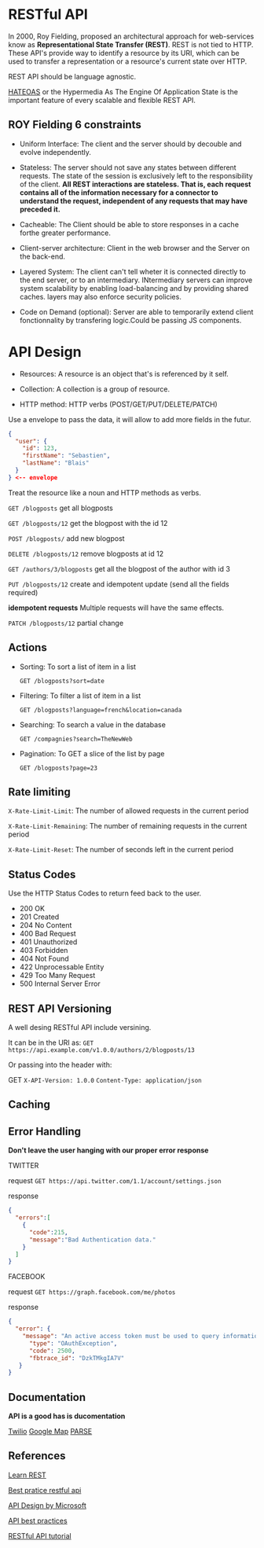 # RESTful API

In 2000, Roy Fielding, proposed an architectural approach for web-services know as
**Representational State Transfer (REST)**. REST is not tied to HTTP. These API's provide way to identify a resource by its URI, which can be used to transfer a representation or a resource's current state over HTTP.

REST API should be language agnostic. 

[HATEOAS](https://en.wikipedia.org/wiki/HATEOAS) or the Hypermedia As The Engine Of Application State is the important feature of every scalable and flexible REST API.

## ROY Fielding 6 constraints

- Uniform Interface: The client and the server should by decouble and evolve independently.

- Stateless: The server should not save any states between different requests. The state of the session is exclusively left to the responsibility of the client. **All REST interactions are stateless. That is, each request contains all of the information necessary for a connector to understand the request, independent of any requests that may have preceded it.**

- Cacheable: The Client should be able to store responses in a cache forthe greater performance.

- Client-server architecture: Client in the web browser and the Server on the back-end.

- Layered System: The client can't tell wheter it is connected directly to the end server, or to an intermediary. INtermediary servers can improve system scalability by enabling load-balancing and by providing shared caches. layers may also enforce security policies.

- Code on Demand (optional): Server are able to temporarily extend client fonctionnality by transfering logic.Could be passing JS components.


# API Design

- Resources: A resource is an object that's is referenced by it self. 

- Collection: A collection is a group of resource.

- HTTP method: HTTP verbs (POST/GET/PUT/DELETE/PATCH)

Use a envelope to pass the data, it will allow to add more fields in the futur.

```json
{
  "user": {
    "id": 123,
    "firstName": "Sebastien",
    "lastName": "Blais"
  }
} <-- envelope
```

Treat the resource like a noun and HTTP methods as verbs.

`GET /blogposts` get all blogposts

`GET /blogposts/12` get the blogpost with the id 12

`POST /blogposts/` add new blogpost

`DELETE /blogposts/12` remove blogposts at id 12

`GET /authors/3/blogposts` get all the blogpost of the author with id 3

`PUT /blogposts/12` create and idempotent update (send all the fields required)

**idempotent requests** Multiple requests will have the same effects.

`PATCH /blogposts/12` partial change

## Actions
  
- Sorting: To sort a list of item in a list
        
    `GET /blogposts?sort=date`

- Filtering: To filter a list of item in a list
        
    `GET /blogposts?language=french&location=canada`

- Searching: To search a value in the database

    `GET /compagnies?search=TheNewWeb`

- Pagination: To GET a slice of the list by page

    `GET /blogposts?page=23`
  
## Rate limiting

`X-Rate-Limit-Limit`: The number of allowed requests in the current period

`X-Rate-Limit-Remaining`: The number of remaining requests in the current period

`X-Rate-Limit-Reset`: The number of seconds left in the current period

## Status Codes

Use the HTTP Status Codes to return feed back to the user.

- 200 OK
- 201 Created
- 204 No Content
- 400 Bad Request
- 401 Unauthorized
- 403 Forbidden
- 404 Not Found
- 422 Unprocessable Entity
- 429 Too Many Request
- 500 Internal Server Error

## REST API Versioning

A well desing RESTful API include versining.

It can be in the URI as: 
`GET https://api.example.com/v1.0.0/authors/2/blogposts/13`

Or passing into the header with:

GET
`X-API-Version: 1.0.0`
`Content-Type: application/json`

## Caching



## Error Handling

**Don't leave the user hanging with our proper error response**

TWITTER 

request
`GET https://api.twitter.com/1.1/account/settings.json`

response
```json
{
  "errors":[
    {
      "code":215,
      "message":"Bad Authentication data."
    }
  ]
}
```

FACEBOOK 

request
`GET https://graph.facebook.com/me/photos`

response
```json
{
  "error": {
    "message": "An active access token must be used to query information about the current user.",
      "type": "OAuthException",
      "code": 2500,
      "fbtrace_id": "DzkTMkgIA7V"
   }
}
```

## Documentation

**API is a good has is ducomentation**

[Twilio](https://www.twilio.com/docs/api/rest/)
[Google Map](https://developers.google.com/maps/documentation/)
[PARSE](https://docs.parseplatform.org/rest/guide/#your-configuration)


## References 

[Learn REST](https://www.restapitutorial.com/)

[Best pratice restful api](https://www.vinaysahni.com/best-practices-for-a-pragmatic-restful-api)

[API Design by Microsoft](https://docs.microsoft.com/en-us/azure/architecture/best-practices/api-design)

[API best practices](https://code-maze.com/top-rest-api-best-practices/)

[RESTful API tutorial](https://restfulapi.net/rest-api-design-tutorial-with-example/)